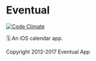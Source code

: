 # Eventual

[![Code Climate](https://codeclimate.com/github/hlfcoding/Eventual/badges/gpa.svg)](https://codeclimate.com/github/hlfcoding/Eventual)

:spiral_calendar: An iOS calendar app.

Copyright 2013-2017 Eventual App
